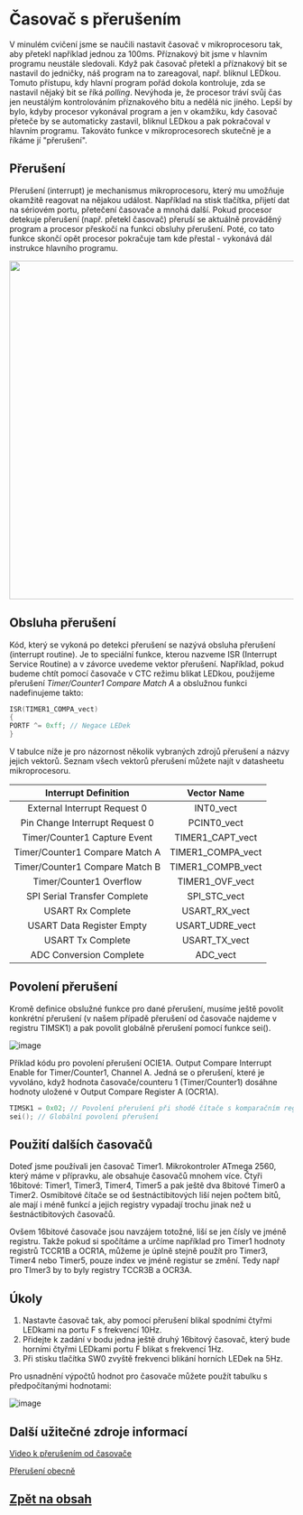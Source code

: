# Časovač s přerušením

V minulém cvičení jsme se naučili nastavit časovač v mikroprocesoru tak, aby přetekl například jednou za 100ms. Příznakový bit jsme v hlavním programu neustále sledovali. Když pak časovač přetekl a příznakový bit se nastavil do jedničky, náš program na to zareagoval, např. bliknul LEDkou.  Tomuto přístupu, kdy hlavní program pořád dokola kontroluje, zda se nastavil nějaký bit se říká *polling*. Nevýhoda je, že procesor tráví svůj čas jen neustálým kontrolováním příznakového bitu a nedělá nic jiného. Lepší by bylo, kdyby procesor vykonával program a jen v okamžiku, kdy časovač přeteče by se automaticky zastavil, bliknul LEDkou a pak pokračoval v hlavním programu. Takováto funkce v mikroprocesorech skutečně je a říkáme jí "přerušení".

## Přerušení
Přerušení (interrupt) je mechanismus mikroprocesoru, který mu umožňuje okamžitě reagovat na nějakou událost. Například na stisk tlačítka, přijetí dat na sériovém portu, přetečení časovače a mnohá další. Pokud procesor detekuje přerušení (např. přetekl časovač) přeruší se aktuálně prováděný program a procesor přeskočí na funkci obsluhy přerušení. Poté, co tato funkce skončí opět procesor pokračuje tam kde přestal - vykonává dál instrukce hlavního programu.

<img src="https://github.com/user-attachments/assets/143db4f3-b39f-427e-9634-3a00c36686ef" width="600"/>

## Obsluha  přerušení
Kód, který se vykoná po detekci přerušení se nazývá obsluha přerušení (interrupt routine). Je to speciální funkce, kterou nazveme ISR (Interrupt Service Routine) a v závorce uvedeme vektor přerušení. Například, pokud budeme chtít pomocí časovače v CTC režimu blikat LEDkou, použijeme přerušení *Timer/Counter1 Compare Match A* a obslužnou funkci nadefinujeme takto:

```C
ISR(TIMER1_COMPA_vect)
{
PORTF ^= 0xff; // Negace LEDek
}
```

V tabulce níže je pro názornost několik vybraných zdrojů přerušení a názvy jejich vektorů. Seznam všech vektorů přerušení můžete najít v datasheetu mikroprocesoru.

| Interrupt Definition                 | Vector Name          |
|:------------------------------------:|:--------------------:|
| External Interrupt Request 0         | INT0_vect            |
| Pin Change Interrupt Request 0       | PCINT0_vect          |
| Timer/Counter1 Capture Event         | TIMER1_CAPT_vect     |
| Timer/Counter1 Compare Match A       | TIMER1_COMPA_vect    |
| Timer/Counter1 Compare Match B       | TIMER1_COMPB_vect    |
| Timer/Counter1 Overflow              | TIMER1_OVF_vect      |
| SPI Serial Transfer Complete         | SPI_STC_vect         |
| USART Rx Complete                    | USART_RX_vect        |
| USART Data Register Empty            | USART_UDRE_vect      |
| USART Tx Complete                    | USART_TX_vect        |
| ADC Conversion Complete              | ADC_vect             |


## Povolení přerušení

Kromě definice obslužné funkce pro dané přerušení, musíme ještě povolit konkrétní přerušení (v našem případě přerušení od časovače najdeme v registru TIMSK1) a pak povolit globálně přerušení pomocí funkce sei().

![image](https://github.com/user-attachments/assets/d318174c-cbe7-4fe9-9a21-7af3dff00903)

Příklad kódu pro povolení přerušení OCIE1A.  Output Compare Interrupt Enable for Timer/Counter1, Channel A. Jedná se o přerušení, které je vyvoláno, když hodnota časovače/counteru 1 (Timer/Counter1) dosáhne hodnoty uložené v Output Compare Register A (OCR1A).

```C
TIMSK1 = 0x02; // Povolení přerušení při shodě čítače s komparačním registrem OCR1A
sei(); // Globální povolení přerušení
```

## Použití dalších časovačů

Doteď jsme používali jen časovač Timer1. Mikrokontroler ATmega 2560, který máme v přípravku, ale obsahuje časovačů mnohem více. Čtyři 16bitové: Timer1, Timer3, Timer4, Timer5 a pak ještě dva 8bitové Timer0 a Timer2. Osmibitové čítače se od šestnáctibitových liší nejen počtem bitů, ale mají i méně funkcí a jejich registry vypadají trochu jinak než u šestnáctibitových časovačů. 

Ovšem 16bitové časovače jsou navzájem totožné, liší se jen čísly ve jméně registru. Takže pokud si spočítáme a určíme například pro Timer1 hodnoty registrů TCCR1B a OCR1A, můžeme je úplně stejně použít pro Timer3, Timer4 nebo Timer5, pouze index ve jméně registur se změní. Tedy např pro TImer3 by to byly registry TCCR3B a OCR3A.


## Úkoly
1. Nastavte časovač tak, aby pomocí přerušení blikal spodními čtyřmi LEDkami na portu F s frekvencí 10Hz.
2. Přidejte k zadání v bodu jedna ještě druhý 16bitový časovač, který bude horními čtyřmi LEDkami portu F blikat s frekvencí 1Hz.
3. Při stisku tlačítka SW0 zvyště frekvenci blikání horních LEDek na 5Hz.

Pro usnadnění výpočtů hodnot pro časovače můžete použít tabulku s předpočítanými hodnotami:

![image](https://github.com/user-attachments/assets/d021eb3d-52b4-48d5-84a6-604a7a3b8ba0)

## Další užitečné zdroje informací

[Video k přerušením od časovače](https://www.youtube.com/watch?v=Uv9UeYUsA8A&ab_channel=Electronoobs)

[Přerušení obecně](https://www.renesas.com/en/support/engineer-school/mcu-05?srsltid=AfmBOoopor2K3EEakK9uVCQjMFgDe9IM-vR9Ue96SOFzn6UM89az0LUM)


## [Zpět na obsah](README.md)
